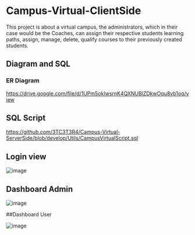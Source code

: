 # Campus-Virtual-ClientSide

This project is about a virtual campus, the administrators, which in their case would be the Coaches, can assign their respective students learning paths, assign, manage, delete, qualify courses to their previously created students.

## Diagram and SQL
### ER Diagram

https://drive.google.com/file/d/1UPm5okIwsrnK4QXNUBlZDkwOqu8yb1oq/view


## SQL Script
https://github.com/3TC3T3R4/Campus-Virtual-ServerSide/blob/develop/Utils/CampusVirtualScript.sql

## Login view

![image](https://user-images.githubusercontent.com/98430956/235184676-d31278c8-4df9-4376-96b3-e5138e788cd0.png)

## Dashboard Admin

![image](https://user-images.githubusercontent.com/98430956/235185054-a37edc78-704f-4e93-a314-1fdb896fa370.png)

##Dashboard User

![image](https://user-images.githubusercontent.com/98430956/235185365-56777323-15b9-44bb-9367-4f3dc879b0be.png)

